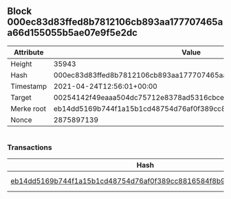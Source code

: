 ## Block 000ec83d83ffed8b7812106cb893aa177707465aa66d155055b5ae07e9f5e2dc

Attribute | Value
--- | ---
Height | 35943
Hash | 000ec83d83ffed8b7812106cb893aa177707465aa66d155055b5ae07e9f5e2dc
Timestamp | 2021-04-24T12:56:01+00:00
Target | 00254142f49eaaa504dc75712e8378ad5316cbcead634704b3734b6271167cc4
Merke root | eb14dd5169b744f1a15b1cd48754d76af0f389cc8816584f8b9e23620f60e94d
Nonce | 2875897139

```

```

### Transactions

Hash | Amount
--- | ---
[eb14dd5169b744f1a15b1cd48754d76af0f389cc8816584f8b9e23620f60e94d](eb14dd5169b744f1a15b1cd48754d76af0f389cc8816584f8b9e23620f60e94d.md) | 10.00000000 SKEPTI 
